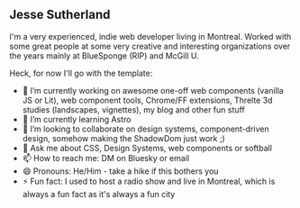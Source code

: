 ## Jesse Sutherland 

I'm a very experienced, indie web developer living in Montreal. Worked with some great people at some very creative and interesting organizations over the years mainly at BlueSponge (RIP) and McGill U.

Heck, for now I'll go with the template:

- 🔭 I’m currently working on awesome one-off web components (vanilla JS or Lit), web component tools, Chrome/FF extensions, Threlte 3d studies (landscapes, vignettes), my blog and other fun stuff
- 🌱 I’m currently learning Astro
- 👯 I’m looking to collaborate on design systems, component-driven design, somehow making the ShadowDom just work ;) 
- 💬 Ask me about CSS, Design Systems, web components or softball
- 📫 How to reach me: DM on Bluesky or email
- 😄 Pronouns: He/Him - take a hike if this bothers you
- ⚡ Fun fact: I used to host a radio show and live in Montreal, which is always a fun fact as it's always a fun city
